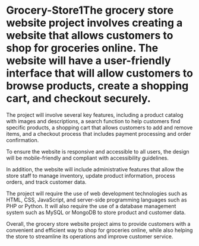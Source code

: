 # Grocery-Store1The grocery store website project involves creating a website that allows customers to shop for groceries online. The website will have a user-friendly interface that will allow customers to browse products, create a shopping cart, and checkout securely.

The project will involve several key features, including a product catalog with images and descriptions, a search function to help customers find specific products, a shopping cart that allows customers to add and remove items, and a checkout process that includes payment processing and order confirmation.

To ensure the website is responsive and accessible to all users, the design will be mobile-friendly and compliant with accessibility guidelines.

In addition, the website will include administrative features that allow the store staff to manage inventory, update product information, process orders, and track customer data.

The project will require the use of web development technologies such as HTML, CSS, JavaScript, and server-side programming languages such as PHP or Python. It will also require the use of a database management system such as MySQL or MongoDB to store product and customer data.

Overall, the grocery store website project aims to provide customers with a convenient and efficient way to shop for groceries online, while also helping the store to streamline its operations and improve customer service.
